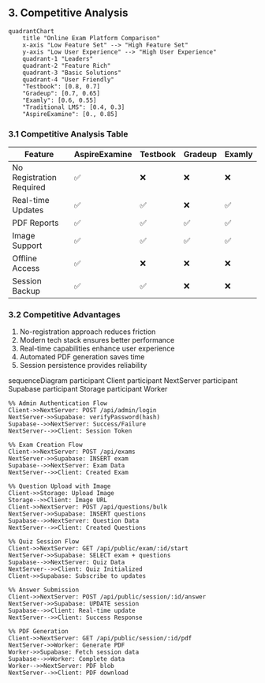 
## 3. Competitive Analysis

```mermaid
quadrantChart
    title "Online Exam Platform Comparison"
    x-axis "Low Feature Set" --> "High Feature Set"
    y-axis "Low User Experience" --> "High User Experience"
    quadrant-1 "Leaders"
    quadrant-2 "Feature Rich"
    quadrant-3 "Basic Solutions"
    quadrant-4 "User Friendly"
    "Testbook": [0.8, 0.7]
    "Gradeup": [0.7, 0.65]
    "Examly": [0.6, 0.55]
    "Traditional LMS": [0.4, 0.3]
    "AspireExamine": [0., 0.85]
```

### 3.1 Competitive Analysis Table

| Feature | AspireExamine | Testbook | Gradeup | Examly |
|---------|--------------|----------|---------|--------|
| No Registration Required | ✅ | ❌ | ❌ | ❌ |
| Real-time Updates | ✅ | ✅ | ❌ | ✅ |
| PDF Reports | ✅ | ✅ | ✅ | ✅ |
| Image Support | ✅ | ✅ | ✅ | ✅ |
| Offline Access | ✅ | ❌ | ❌ | ❌ |
| Session Backup | ✅ | ✅ | ❌ | ❌ |

### 3.2 Competitive Advantages
1. No-registration approach reduces friction
2. Modern tech stack ensures better performance
3. Real-time capabilities enhance user experience
4. Automated PDF generation saves time
5. Session persistence provides reliability



sequenceDiagram
    participant Client
    participant NextServer
    participant Supabase
    participant Storage
    participant Worker

    %% Admin Authentication Flow
    Client->>NextServer: POST /api/admin/login
    NextServer->>Supabase: verifyPassword(hash)
    Supabase-->>NextServer: Success/Failure
    NextServer-->>Client: Session Token

    %% Exam Creation Flow
    Client->>NextServer: POST /api/exams
    NextServer->>Supabase: INSERT exam
    Supabase-->>NextServer: Exam Data
    NextServer-->>Client: Created Exam

    %% Question Upload with Image
    Client->>Storage: Upload Image
    Storage-->>Client: Image URL
    Client->>NextServer: POST /api/questions/bulk
    NextServer->>Supabase: INSERT questions
    Supabase-->>NextServer: Question Data
    NextServer-->>Client: Created Questions

    %% Quiz Session Flow
    Client->>NextServer: GET /api/public/exam/:id/start
    NextServer->>Supabase: SELECT exam + questions
    Supabase-->>NextServer: Quiz Data
    NextServer-->>Client: Quiz Initialized
    Client->>Supabase: Subscribe to updates

    %% Answer Submission
    Client->>NextServer: POST /api/public/session/:id/answer
    NextServer->>Supabase: UPDATE session
    Supabase-->>Client: Real-time update
    NextServer-->>Client: Success Response

    %% PDF Generation
    Client->>NextServer: GET /api/public/session/:id/pdf
    NextServer->>Worker: Generate PDF
    Worker->>Supabase: Fetch session data
    Supabase-->>Worker: Complete data
    Worker-->>NextServer: PDF blob
    NextServer-->>Client: PDF download
